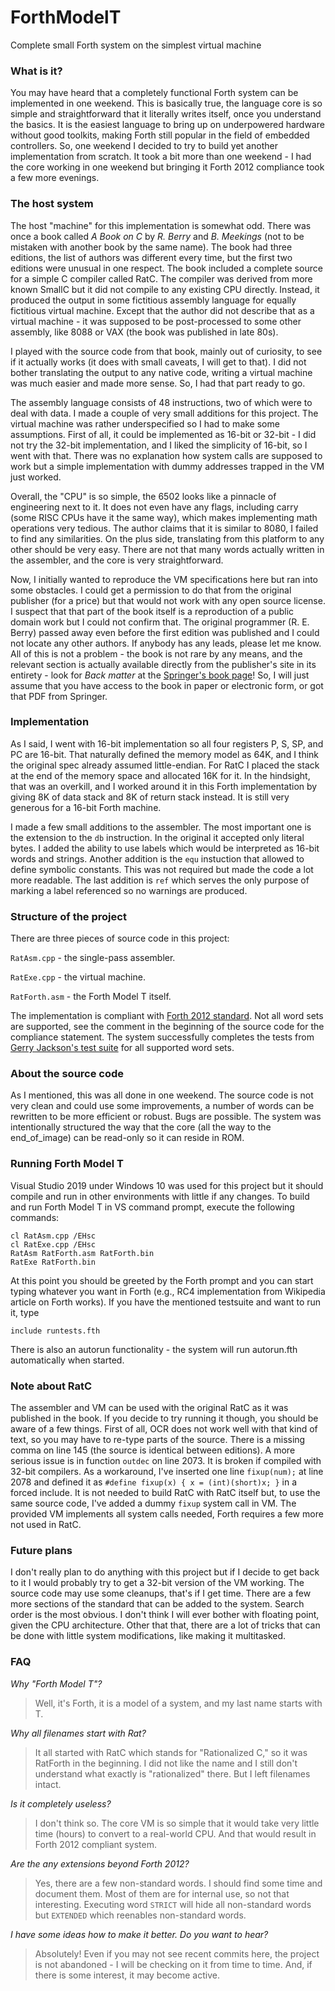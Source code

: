 # ForthModelT
Complete small Forth system on the simplest virtual machine

### What is it?
You may have heard that a completely functional Forth system can be implemented in one weekend. This is basically true, the language core is so simple and straightforward that it literally writes itself, once you understand the basics. It is the easiest language to bring up on underpowered hardware without good toolkits, making Forth still popular in the field of embedded controllers. So, one weekend I decided to try to build yet another implementation from scratch. It took a bit more than one weekend - I had the core working in one weekend but bringing it Forth 2012 compliance took a few more evenings.

### The host system
The host "machine" for this implementation is somewhat odd. There was once a book called *A Book on C* by *R. Berry* and *B. Meekings* (not to be mistaken with another book by the same name). The book had three editions, the list of authors was different every time, but the first two editions were unusual in one respect. The book included a complete source for a simple C compiler called RatC. The compiler was derived from more known SmallC but it did not compile to any existing CPU directly. Instead, it produced the output in some fictitious assembly language for equally fictitious virtual machine. Except that the author did not describe that as a virtual machine - it was supposed to be post-processed to some other assembly, like 8088 or VAX (the book was published in late 80s).

I played with the source code from that book, mainly out of curiosity, to see if it actually works (it does with small caveats, I will get to that). I did not bother translating the output to any native code, writing a virtual machine was much easier and made more sense. So, I had that part ready to go.

The assembly language consists of 48 instructions, two of which were to deal with data. I made a couple of very small additions for this project. The virtual machine was rather underspecified so I had to make some assumptions. First of all, it could be implemented as 16-bit or 32-bit - I did not try the 32-bit implementation, and I liked the simplicity of 16-bit, so I went with that. There was no explanation how system calls are supposed to work but a simple implementation with dummy addresses trapped in the VM just worked.

Overall, the "CPU" is so simple, the 6502 looks like a pinnacle of engineering next to it. It does not even have any flags, including carry (some RISC CPUs have it the same way), which makes implementing math operations very tedious. The author claims that it is similar to 8080, I failed to find any similarities. On the plus side, translating from this platform to any other should be very easy. There are not that many words actually written in the assembler, and the core is very straightforward.

Now, I initially wanted to reproduce the VM specifications here but ran into some obstacles. I could get a permission to do that from the original publisher (for a price) but that would not work with any open source license. I suspect that that part of the book itself is a reproduction of a public domain work but I could not confirm that. The original programmer (R. E. Berry) passed away even before the first edition was published and I could not locate any other authors. If anybody has any leads, please let me know. All of this is not a problem - the book is not rare by any means, and the relevant section is actually available directly from the publisher's site in its entirety - look for *Back matter* at the [Springer's book page](https://link.springer.com/book/10.1007/978-1-349-10233-4)! So, I will just assume that you have access to the book in paper or electronic form, or got that PDF from Springer.

### Implementation
As I said, I went with 16-bit implementation so all four registers P, S, SP, and PC are 16-bit. That naturally defined the memory model as 64K, and I think the original spec already assumed little-endian. For RatC I placed the stack at the end of the memory space and allocated 16K for it. In the hindsight, that was an overkill, and I worked around it in this Forth implementation by giving 8K of data stack and 8K of return stack instead. It is still very generous for a 16-bit Forth machine.

I made a few small additions to the assembler. The most important one is the extension to the `db` instruction. In the original it accepted only literal bytes. I added the ability to use labels which would be interpreted as 16-bit words and strings. Another addition is the `equ` instuction that allowed to define symbolic constants. This was not required but made the code a lot more readable. The last addition is `ref` which serves the only purpose of marking a label referenced so no warnings are produced.

### Structure of the project
There are three pieces of source code in this project:

`RatAsm.cpp` - the single-pass assembler.

`RatExe.cpp` - the virtual machine.

`RatForth.asm` - the Forth Model T itself.

The implementation is compliant with [Forth 2012 standard](https://forth-standard.org/standard/words). Not all word sets are supported, see the comment in the beginning of the source code for the compliance statement.
The system successfully completes the tests from [Gerry Jackson's test suite](https://github.com/gerryjackson/forth2012-test-suite) for all supported word sets.

### About the source code
As I mentioned, this was all done in one weekend. The source code is not very clean and could use some improvements, a number of words can be rewritten to be more efficient or robust. Bugs are possible.
The system was intentionally structured the way that the core (all the way to the end_of_image) can be read-only so it can reside in ROM.

### Running Forth Model T
Visual Studio 2019 under Windows 10 was used for this project but it should compile and run in other environments with little if any changes. To build and run Forth Model T in VS command prompt, execute the following commands:
```
cl RatAsm.cpp /EHsc
cl RatExe.cpp /EHsc
RatAsm RatForth.asm RatForth.bin
RatExe RatForth.bin
```
At this point you should be greeted by the Forth prompt and you can start typing whatever you want in Forth (e.g., RC4 implementation from Wikipedia article on Forth works). If you have the mentioned testsuite and want to run it, type
```
include runtests.fth
```
There is also an autorun functionality - the system will run autorun.fth automatically when started.

### Note about RatC
The assembler and VM can be used with the original RatC as it was published in the book. If you decide to try running it though, you should be aware of a few things. First of all, OCR does not work well with that kind of text, so you may have to re-type parts of the source. There is a missing comma on line 145 (the source is identical between editions). A more serious issue is in function `outdec` on line 2073. It is broken if compiled with 32-bit compilers. As a workaround, I've inserted one line `fixup(num);` at line 2078 and defined it as `#define fixup(x) { x = (int)(short)x; }` in a forced include. It is not needed to build RatC with RatC itself but, to use the same source code, I've added a dummy `fixup` system call in VM. The provided VM implements all system calls needed, Forth requires a few more not used in RatC.

### Future plans
I don't really plan to do anything with this project but if I decide to get back to it I would probably try to get a 32-bit version of the VM working. The source code may use some cleanups, that's if I get time.
There are a few more sections of the standard that can be added to the system. Search order is the most obvious. I don't think I will ever bother with floating point, given the CPU architecture.
Other that that, there are a lot of tricks that can be done with little system modifications, like making it multitasked.

### FAQ
*Why "Forth Model T"?*
> Well, it's Forth, it is a model of a system, and my last name starts with T.

*Why all filenames start with Rat?*
> It all started with RatC which stands for "Rationalized C," so it was RatForth in the beginning. I did not like the name and I still don't understand what exactly is "rationalized" there. But I left filenames intact.

*Is it completely useless?*
> I don't think so. The core VM is so simple that it would take very little time (hours) to convert to a real-world CPU. And that would result in Forth 2012 compliant system.

*Are the any extensions beyond Forth 2012?*
> Yes, there are a few non-standard words. I should find some time and document them. Most of them are for internal use, so not that interesting. Executing word `STRICT` will hide all non-standard words but `EXTENDED` which reenables non-standard words.

*I have some ideas how to make it better. Do you want to hear?*
> Absolutely! Even if you may not see recent commits here, the project is not abandoned - I will be checking on it from time to time. And, if there is some interest, it may become active.
